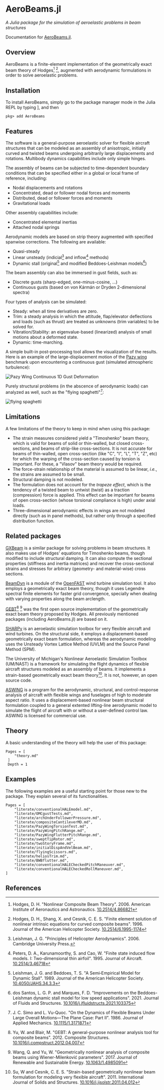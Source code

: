 # AeroBeams.jl
*A Julia package for the simulation of aeroelastic problems in beam structures*

Documentation for [AeroBeams.jl](https://github.com/luizpancini/AeroBeams.jl).

## Overview
AeroBeams is a finite-element implementation of the geometrically exact beam theory of Hodges[^1] [^2], augmented with aerodynamic formulations in order to solve aeroelastic problems.

## Installation

To install AeroBeams, simply go to the package manager mode in the Julia REPL by typing ], and then
```julia-repl
pkg> add AeroBeams
```

## Features
The software is a general-purpose aeroelastic solver for flexible aircraft structures that can be modeled as an assembly of anisotropic, initially curved and twisted beams undergoing arbitrarily large displacements and rotations. Multibody dynamics capabilities include only simple hinges.

The assembly of beams can be subjected to time-dependent boundary conditions that can be specified either in a global or local frame of reference, including: 
- Nodal displacements and rotations
- Concentrated, dead or follower nodal forces and moments
- Distributed, dead or follower forces and moments
- Gravitational loads

Other assembly capabilities include:
- Concentrated elemental inertias
- Attached nodal springs

Aerodynamic models are based on strip theory augmented with specified spanwise corrections. The following are available:
- Quasi-steady
- Linear unsteady (indicial[^5] and inflow[^6] methods) 
- Dynamic stall (original[^7] and modified Beddoes-Leishman models[^8]) 

The beam assembly can also be immersed in gust fields, such as:
- Discrete gusts (sharp-edged, one-minus-cosine, ...)
- Continuous gusts (based on von Kármán or Dryden 2-dimensional spectra)

Four types of analysis can be simulated:
- Steady: when all time derivatives are zero.
- Trim: a steady analysis in which the attitude, flap/elevator deflections and loads (such as thrust) are treated as unknowns (trim variables) to be solved for. 
- Vibration/Stability: an eigenvalue-based (linearized) analysis of small motions about a deformed state.
- Dynamic: time-marching.

A simple built-in post-processing tool allows the visualization of the results. Here is an example of the large-displacement motion of the [Pazy wing](https://nescacademy.nasa.gov/workshops/AePW3/public/wg/largedeflection) benchmark upon encountering a continuous gust (simulated atmospheric turbulence):

![Pazy Wing Continuous 1D Gust Deformation](assets/PazyWingContinuous1DGust_deformation.gif)

Purely structural problems (in the abscence of aerodynamic loads) can analyzed as well, such as the "flying spaghetti"[^9]:

![flying spaghetti](assets/flyingSpaghetti2D_deformation.gif)

## Limitations
A few limitations of the theory to keep in mind when using this package:

- The strain measures considered yield a "Timoshenko" beam theory, which is valid for beams of solid or thin-walled, but closed cross-sections, and beams of strip-like cross-sections. It is not accurate for beams of thin-walled, open cross-section (like "C", "I", "L", "T", "Z", etc) for which the warping of the cross-section caused by torsion is important. For these, a "Vlasov" beam theory would be required.
- The force-strain relationship of the material is assumed to be linear, *i.e.*, the strains are assumed to be small.
- Structural damping is not modeled.
- The formulation does not account for the *trapeze effect*, which is the tendency of a twisted beam to untwist (twist) as a traction (compression) force is applied. This effect can be important for beams of open cross-section (whose torsional compliance is high) under axial loads.
- Three-dimensional aerodynamic effects in wings are not modeled directly (such as in panel methods), but rather only through a specified distribution function.

## Related packages
[GXBeam](https://github.com/byuflowlab/GXBeam.jl) is a similar package for solving problems in beam structures. It also makes use of Hodges' equations for Timoshenko beams, though modified to include structural damping. It can also compute the sectional properties (stiffness and inertia matrices) and recover the cross-sectional strains and stresses for arbitrary (geometry- and material-wise) cross sections.

[BeamDyn](https://github.com/old-NWTC/BeamDyn) is a module of the [OpenFAST](https://github.com/OpenFAST/openfast) wind turbine simulation tool. It also employs a geometrically exact beam theory, though it uses Legendre spectral finite elements for faster grid convergence, specially when dealing with varying properties along the beam arclength.

[GEBT](https://cdmhub.org/resources/367)[^3] [^4] was the first open source implementation of the geometrically exact beam theory proposed by Hodges. All previously mentioned packages (including AeroBeams.jl) are based on it.

[SHARPy](https://github.com/ImperialCollegeLondon/sharpy) is an aeroelastic simulation toolbox for very flexible aircraft and wind turbines. On the structural side, it employs a displacement-based geometrically exact beam formulation, whereas the aerodynamic modeling uses the Unsteady Vortex Lattice Method (UVLM) and the Source Panel Method (SPM).

The University of Michigan's Nonlinear Aeroelastic Simulation Toolbox (UM/NAST) is a framework for simulating the flight dynamics of flexible aircraft structures modeled as an assembly of beams. It implements a strain-based geometrically exact beam theory[^10]. It is not, however, an open source code.

[ASWING](https://web.mit.edu/drela/Public/web/aswing/) is a program for the aerodynamic, structural, and control-response analysis
of aircraft with flexible wings and fuselages of high to moderate aspect ratio. It uses a displacement-based nonlinear beam structural formulation coupled to a general extented lifting-line aerodynamic model to simulate the flight of aircraft with or without a user-defined control law. ASWING is licensed for commercial use.

## Theory

A basic understanding of the theory will help the user of this package:

```@contents
Pages = [
    "theory.md"
 ]
 Depth = 1
```   

## Examples

The following examples are a useful starting point for those new to the package. They explain several of its functionalities.
```@contents
Pages = [
    "literate/conventionalHALEmodel.md",
    "literate/OMCgustTests.md",
    "literate/archUnderFollowerPressure.md",
    "literate/compositeCantileverMD.md",
    "literate/PazyWingTorsionTest.md",
    "literate/PazyWingPitchRange.md",
    "literate/PazyWingFlutterPitchRange.md",
    "literate/sweptTipRotor.md",
    "literate/twoStoryFrame.md",
    "literate/initialDispAndVelBeam.md",
    "literate/flyingScissors.md",
    "literate/heliosTrim.md",
    "literate/BWBflutter.md",
    "literate/conventionalHALECheckedPitchManeuver.md",
    "literate/conventionalHALECheckedRollManeuver.md",
]
```

## References
[^1]: Hodges, D. H. "Nonlinear Composite Beam Theory". 2006. American Institute of Aeronautics and Astronautics. [10.2514/4.866821](https://doi.org/10.2514/4.866821)

[^2]: Hodges, D. H., Shang, X. and Cesnik, C. E. S. "Finite element solution of nonlinear intrinsic equations for curved composite beams". 1996. Journal of the American Helicopter Society. [10.2514/6.1995-1174](https://doi.org/10.2514/6.1995-1174)

[^3]: Yu, W. and Blair, M. "GEBT: A general-purpose nonlinear analysis tool for composite beams". 2012. Composite Structures. [10.1016/j.compstruct.2012.04.007](https://doi.org/10.1016/j.compstruct.2012.04.007)

[^4]: Wang, Q. and Yu, W. "Geometrically nonlinear analysis of composite beams using Wiener-Milenković parameters". 2017. Journal of Renewable and Sustainable Energy. [10.1063/1.4985091](https://doi.org/10.1063/1.4985091)

[^5]: Leishman, J. G. "Principles of Helicopter Aerodynamics". 2006. Cambridge University Press.

[^6]: Peters, D. A., Karunamoorthy, S. and Cao, W. "Finite state induced flow models. I: Two-dimensional thin airfoil". 1995. Journal of Aircraft. [10.2514/3.46718](https://doi.org/10.2514/3.46718)

[^7]: Leishman, J. G. and Beddoes, T. S. "A Semi‐Empirical Model for Dynamic Stall". 1989. Journal of the American Helicopter Society. [10.4050/JAHS.34.3.3](https://doi.org/10.4050/JAHS.34.3.3)

[^8]: dos Santos, L. G. P. and Marques, F. D. "Improvements on the Beddoes-Leishman dynamic stall model for low speed applications". 2021. Journal of Fluids and Structures. [10.1016/j.jfluidstructs.2021.103375](https://doi.org/10.1016/j.jfluidstructs.2021.103375)

[^9]: J. C. Simo and L. Vu-Quoc. "On the Dynamics of Flexible Beams Under Large Overall Motions—The Plane Case: Part II". 1986. Journal of Applied Mechanics. [10.1115/1.3171871](https://doi.org/10.1115/1.3171871)

[^10]: Su, W and Cesnik, C. E. S. "Strain-based geometrically nonlinear beam formulation for modeling very flexible aircraft". 2011. International Journal of Solids and Structures. [10.1016/j.ijsolstr.2011.04.012](https://doi.org/10.1016/j.ijsolstr.2011.04.012)